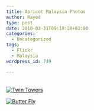 ```yaml
---
title: Apricot Malaysia Photos
author: Rayed
type: post
date: 2010-03-31T09:19:28+03:00
categories:
  - Uncategorized
tags:
  - Flickr
  - Malaysia
wordpress_id: 749

---
```

<p><a href="http://www.flickr.com/photos/rayed/sets/72157623614852503/"><br />
<img src="http://farm5.static.flickr.com/4022/4477840907_bf02dbb52b_m.jpg" alt="Twin Towers" /></p>
<p><img src="http://farm5.static.flickr.com/4047/4478464062_ff435f7934_m.jpg" alt="Butter Fly" /><br />
</a></p>
